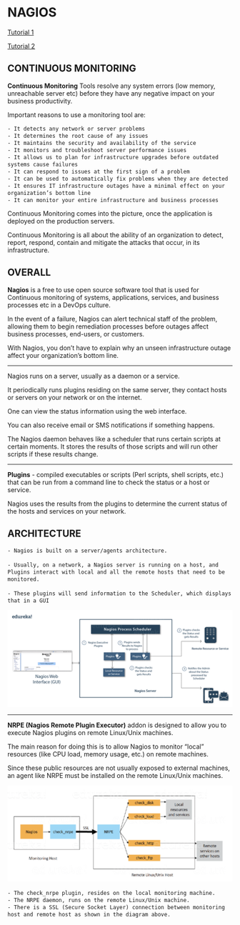 # NAGIOS

[Tutorial 1](https://www.guru99.com/nagios-tutorial.html)

[Tutorial 2](https://www.edureka.co/blog/nagios-tutorial/)

## CONTINUOUS MONITORING

**Continuous Monitoring** Tools resolve any system errors (low memory, unreachable server etc) before they have any negative impact on your business productivity.

Important reasons to use a monitoring tool are:

    - It detects any network or server problems
    - It determines the root cause of any issues
    - It maintains the security and availability of the service
    - It monitors and troubleshoot server performance issues
    - It allows us to plan for infrastructure upgrades before outdated systems cause failures
    - It can respond to issues at the first sign of a problem
    - It can be used to automatically fix problems when they are detected
    - It ensures IT infrastructure outages have a minimal effect on your organization’s bottom line
    - It can monitor your entire infrastructure and business processes

Continuous Monitoring comes into the picture, once the application is deployed on the production servers.

Continuous Monitoring is all about the ability of an organization to detect, report, respond, contain and mitigate the attacks that occur, in its infrastructure.

## OVERALL

**Nagios** is a free to use open source software tool that is used for Continuous monitoring of systems, applications, services, and business processes etc in a DevOps culture. 

In the event of a failure, Nagios can alert technical staff of the problem, allowing them to begin remediation processes before outages affect business processes, end-users, or customers. 

With Nagios, you don’t have to explain why an unseen infrastructure outage affect your organization’s bottom line.

_______

Nagios runs on a server, usually as a daemon or a service.

It periodically runs plugins residing on the same server, they contact hosts or servers on your network or on the internet. 

One can view the status information using the web interface. 

You can also receive email or SMS notifications if something happens.


The Nagios daemon behaves like a scheduler that runs certain scripts at certain moments. It stores the results of those scripts and will run other scripts if these results change.

_______

**Plugins** - compiled executables or scripts (Perl scripts, shell scripts, etc.) that can be run from a command line to check the status or a host or service.

Nagios uses the results from the plugins to determine the current status of the hosts and services on your network.

## ARCHITECTURE

    - Nagios is built on a server/agents architecture.

    - Usually, on a network, a Nagios server is running on a host, and Plugins interact with local and all the remote hosts that need to be monitored.

    - These plugins will send information to the Scheduler, which displays that in a GUI

![arch](https://github.com/propalparolnapervom/OVERALL/blob/master/Pictures/monitoring/nagios/nagions_architecture.png "arch")

_____

**NRPE (Nagios Remote Plugin Executor)** addon is designed to allow you to execute Nagios plugins on remote Linux/Unix machines. 

The main reason for doing this is to allow Nagios to monitor “local” resources (like CPU load, memory usage, etc.) on remote machines. 

Since these public resources are not usually exposed to external machines, an agent like NRPE must be installed on the remote Linux/Unix machines.

![nrpe](https://github.com/propalparolnapervom/OVERALL/blob/master/Pictures/monitoring/nagios/nagios_nrpe.png "nrpe")

    - The check_nrpe plugin, resides on the local monitoring machine.
    - The NRPE daemon, runs on the remote Linux/Unix machine.
    - There is a SSL (Secure Socket Layer) connection between monitoring host and remote host as shown in the diagram above.
